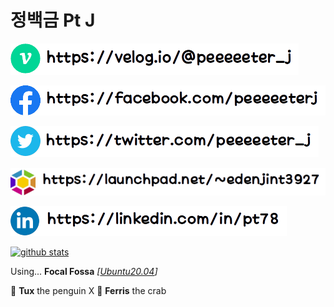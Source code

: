 # 정백금 Pt J

[![velog:@peeeeeter_j](image/link_velog.png)](https://velog.io/@peeeeeter_j)

[![facebook:@peeeeeterj](image/link_facebook.png)](https://facebook.com/peeeeeterj)

[![twitter:@peeeeeter_j](image/link_twitter.png)](https://twitter.com/peeeeeter_j)

[![launchpad:@edenjint3927](image/link_launchpad.png)](https://launchpad.net/~edenjint3927)

[![linkedin:@pt78](image/link_linkedin.png)](https://linkedin.com/in/pt78)

[![github stats](https://github-readme-stats.vercel.app/api?username=neont21&show_icons=true&title_color=dd4814&icon_color=dd4814&bg_color=772953&text_color=ffffff)](https://github.com/anuraghazra/github-readme-stats)

Using... **Focal Fossa** *[[Ubuntu20.04](https://launchpad.net/ubuntu)]*

🐧 **Tux** the penguin X 🦀 **Ferris** the crab
